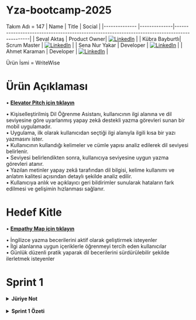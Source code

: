 # Yza-bootcamp-2025
Takım Adı = 147
| Name           | Title        | Social                                                                                       |
|--------------  |--------------|----------------------------------------------------------------------------------------------|
| Seval Aktaş    | Product Owner| [![LinkedIn](https://cdn-icons-png.flaticon.com/24/174/174857.png)](https://www.linkedin.com/in/seval-aktas-a488542a0?utm_source=share&utm_campaign=share_via&utm_content=profile&utm_medium=android_app) |
| Kübra Bayburtlı| Scrum Master | [![LinkedIn](https://cdn-icons-png.flaticon.com/24/174/174857.png)](https://www.linkedin.com/in/kubra-bayburtli) |
| Sena Nur Yakar | Developer    | [![LinkedIn](https://cdn-icons-png.flaticon.com/24/174/174857.png)](https://www.linkedin.com/in/sena-nur-yakar) |
| Ahmet Karaman  | Developer    | [![LinkedIn](https://cdn-icons-png.flaticon.com/24/174/174857.png)](https://www.linkedin.com/in/ahmettkaramann?utm_source=share&utm_campaign=share_via&utm_content=profile&utm_medium=ios_app) |

Ürün İsmi = WriteWise

  # Ürün Açıklaması

  • **[Elevator Pitch için tıklayın](./genel_dosyalar/Elevator_Pıtch.pdf)**  
  
  • Kişiselleştirilmiş Dil Öğrenme Asistanı, kullanıcının ilgi alanına ve dil seviyesine göre uyarlanmış yapay zekâ destekli yazma görevleri sunan bir mobil uygulamadır.  
  • Uygulama, ilk olarak kullanıcıdan seçtiği ilgi alanıyla ilgili kısa bir yazı yazmasını ister.  
  • Kullanıcının kullandığı kelimeler ve cümle yapısı analiz edilerek dil seviyesi belirlenir.  
  • Seviyesi belirlendikten sonra, kullanıcıya seviyesine uygun yazma görevleri atanır.  
  • Yazılan metinler yapay zekâ tarafından dil bilgisi, kelime kullanımı ve anlatım kalitesi açısından detaylı şekilde analiz edilir.  
  • Kullanıcıya anlık ve açıklayıcı geri bildirimler sunularak hataların fark edilmesi ve gelişimin hızlanması sağlanır.



# Hedef Kitle
• **[Empathy Map için tıklayın](./genel_dosyalar/Empathy_map.pdf)**

• İngilizce yazma becerilerini aktif olarak geliştirmek isteyenler  
• İlgi alanlarına uygun içeriklerle öğrenmeyi tercih eden kullanıcılar  
• Günlük düzenli pratik yaparak dil becerilerini sürdürülebilir şekilde ilerletmek isteyenler



# Sprint 1  

<details>
  <summary><strong>Jüriye Not</strong></summary>
  <p>
    Sprint 1 döneminde proje fikrimizi değiştirmek zorunda kaldık. Bu süreçte sınav haftasının da etkisiyle aktif geliştirme yapamadık.
    Ancak yeni proje fikrimizi netleştirdik ve Sprint 2’ye geçiş için gerekli hazırlıkları tamamladık. Takımca motiveyiz ve önümüzdeki sprintte çalışmaları hızlandırmayı planlıyoruz.
    Anlayışınız için teşekkür ederiz.
  </p>
</details>

<br/>

<details>
  <summary><strong>Sprint 1 Özeti</strong></summary>

- Proje fikrimizde değişiklik yapıldı.  
- Yeni proje fikri üzerinde takım olarak mutabık kalındı ve ana hatları netleştirildi.  
- Takım rolleri belirlendi ve görev dağılımı yapıldı.  
- Bir sonraki sprintte ürün backlog’u oluşturulacak ve ilk MVP adımları atılacaktır.[Sprint-1 daily scrum](./genel_dosyalar/Sprint-1DailyScrum/proje-degisikligi-notlari.txt)**)


#### Sprint Review
Sprint boyunca proje fikri güncellenmiş, takım rolleri belirlenmiş ve teknik hazırlıklar tamamlanarak proje yönü netleştirilmiştir.

#### Sprint Retrospective
- Yeni proje fikrinde fikir birliği sağlandı ve belirsizlik giderildi.  
- Zaman yönetimi sprint boyunca yeterince verimli değildi.  
- Takım içi iletişim ve koordinasyonu geliştirmek adına önümüzdeki sprintte daha yapılandırılmış bir işleyiş hedeflenmektedir.

</details>
